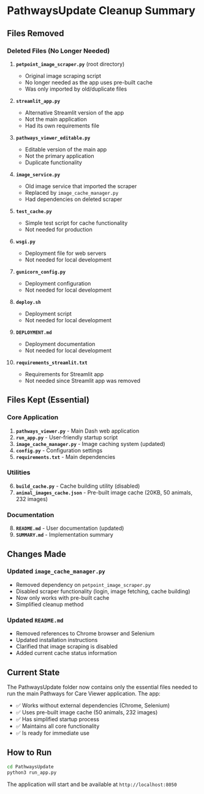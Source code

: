 # PathwaysUpdate Cleanup Summary

## Files Removed

### Deleted Files (No Longer Needed)
1. **`petpoint_image_scraper.py`** (root directory)
   - Original image scraping script
   - No longer needed as the app uses pre-built cache
   - Was only imported by old/duplicate files

2. **`streamlit_app.py`**
   - Alternative Streamlit version of the app
   - Not the main application
   - Had its own requirements file

3. **`pathways_viewer_editable.py`**
   - Editable version of the main app
   - Not the primary application
   - Duplicate functionality

4. **`image_service.py`**
   - Old image service that imported the scraper
   - Replaced by `image_cache_manager.py`
   - Had dependencies on deleted scraper

5. **`test_cache.py`**
   - Simple test script for cache functionality
   - Not needed for production

6. **`wsgi.py`**
   - Deployment file for web servers
   - Not needed for local development

7. **`gunicorn_config.py`**
   - Deployment configuration
   - Not needed for local development

8. **`deploy.sh`**
   - Deployment script
   - Not needed for local development

9. **`DEPLOYMENT.md`**
   - Deployment documentation
   - Not needed for local development

10. **`requirements_streamlit.txt`**
    - Requirements for Streamlit app
    - Not needed since Streamlit app was removed

## Files Kept (Essential)

### Core Application
1. **`pathways_viewer.py`** - Main Dash web application
2. **`run_app.py`** - User-friendly startup script
3. **`image_cache_manager.py`** - Image caching system (updated)
4. **`config.py`** - Configuration settings
5. **`requirements.txt`** - Main dependencies

### Utilities
6. **`build_cache.py`** - Cache building utility (disabled)
7. **`animal_images_cache.json`** - Pre-built image cache (20KB, 50 animals, 232 images)

### Documentation
8. **`README.md`** - User documentation (updated)
9. **`SUMMARY.md`** - Implementation summary

## Changes Made

### Updated `image_cache_manager.py`
- Removed dependency on `petpoint_image_scraper.py`
- Disabled scraper functionality (login, image fetching, cache building)
- Now only works with pre-built cache
- Simplified cleanup method

### Updated `README.md`
- Removed references to Chrome browser and Selenium
- Updated installation instructions
- Clarified that image scraping is disabled
- Added current cache status information

## Current State

The PathwaysUpdate folder now contains only the essential files needed to run the main Pathways for Care Viewer application. The app:

- ✅ Works without external dependencies (Chrome, Selenium)
- ✅ Uses pre-built image cache (50 animals, 232 images)
- ✅ Has simplified startup process
- ✅ Maintains all core functionality
- ✅ Is ready for immediate use

## How to Run

```bash
cd PathwaysUpdate
python3 run_app.py
```

The application will start and be available at `http://localhost:8050` 